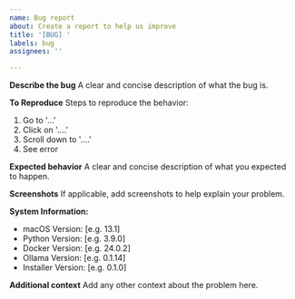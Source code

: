 ```yaml
---
name: Bug report
about: Create a report to help us improve
title: '[BUG] '
labels: bug
assignees: ''

---
```


**Describe the bug**
A clear and concise description of what the bug is.

**To Reproduce**
Steps to reproduce the behavior:
1. Go to '...'
2. Click on '....'
3. Scroll down to '....'
4. See error

**Expected behavior**
A clear and concise description of what you expected to happen.

**Screenshots**
If applicable, add screenshots to help explain your problem.

**System Information:**
 - macOS Version: [e.g. 13.1]
 - Python Version: [e.g. 3.9.0]
 - Docker Version: [e.g. 24.0.2]
 - Ollama Version: [e.g. 0.1.14]
 - Installer Version: [e.g. 0.1.0]

**Additional context**
Add any other context about the problem here. 